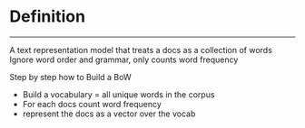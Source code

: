 # Definition
---
A text representation model that treats a docs as a collection of words
Ignore word order and grammar, only counts word frequency

Step by step how to Build a BoW
- Build a vocabulary = all unique words in the corpus
- For each docs count word frequency
- represent the docs as a vector over the vocab